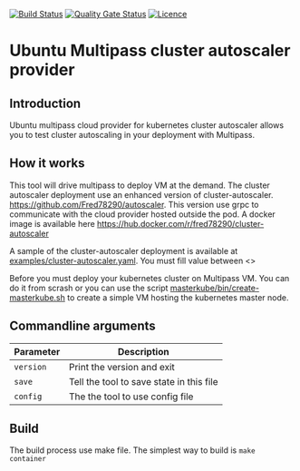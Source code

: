 [![Build Status](https://travis-ci.com/Fred78290/kubernetes-multipass-autoscaler.svg?branch=cluster-autoscaler-release-1.18)](https://travis-ci.com/Fred78290/kubernetes-multipass-autoscaler) [![Quality Gate Status](https://sonarcloud.io/api/project_badges/measure?project=Fred78290_kubernetes-multipass-autoscaler&metric=alert_status)](https://sonarcloud.io/dashboard?id=Fred78290_kubernetes-multipass-autoscaler) [![Licence](https://img.shields.io/hexpm/l/plug.svg)](https://github.com/Fred78290/kubernetes-multipass-autoscaler/blob/master/LICENSE)


# Ubuntu Multipass cluster autoscaler provider

## Introduction

Ubuntu multipass cloud provider for kubernetes cluster autoscaler allows you to test cluster autoscaling in your deployment with Multipass.

## How it works

This tool will drive multipass to deploy VM at the demand. The cluster autoscaler deployment use an enhanced version of cluster-autoscaler. https://github.com/Fred78290/autoscaler. This version use grpc to communicate with the cloud provider hosted outside the pod. A docker image is available here https://hub.docker.com/r/fred78290/cluster-autoscaler

A sample of the cluster-autoscaler deployment is available at [examples/cluster-autoscaler.yaml](./examples/cluster-autoscaler.yaml). You must fill value between <>

Before you must deploy your kubernetes cluster on Multipass VM. You can do it from scrash or you can use the script [masterkube/bin/create-masterkube.sh](./masterkube/bin/create-masterkube.sh) to create a simple VM hosting the kubernetes master node.

## Commandline arguments

| Parameter | Description |
| --- | --- |
| `version` | Print the version and exit  |
| `save`  | Tell the tool to save state in this file  |
| `config`  |The the tool to use config file |

## Build

The build process use make file. The simplest way to build is `make container`